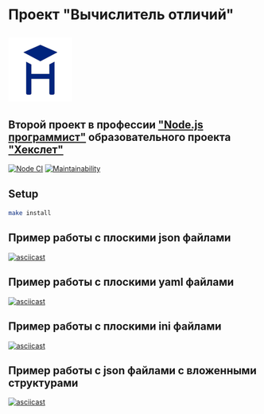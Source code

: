 # Проект "Вычислитель отличий"

## [![Hexlet Ltd. logo](https://raw.githubusercontent.com/Hexlet/hexletguides.github.io/master/images/hexlet_logo128.png)](https://ru.hexlet.io/pages/about)

## Второй проект в профессии ["Node.js программист"](https://ru.hexlet.io/professions/backend) образовательного проекта ["Хекслет"](https://ru.hexlet.io/pages/about)

[![Node CI](https://github.com/starkhv70/frontend-project-lvl2/workflows/Node.js%20CI/badge.svg)](https://github.com/starkhv70/frontend-project-lvl2/actions)
[![Maintainability](https://api.codeclimate.com/v1/badges/a5ade5ebd8cbda4f7931/maintainability)](https://codeclimate.com/github/starkhv70/frontend-project-lvl2/maintainability)

## Setup

```sh
make install
```

## Пример работы с плоскими json файлами

[![asciicast](https://asciinema.org/a/EvPGJZYLW3iQzudidw9QZMAx9.svg)](https://asciinema.org/a/EvPGJZYLW3iQzudidw9QZMAx9)

## Пример работы с плоскими yaml файлами

[![asciicast](https://asciinema.org/a/4m5PtgoufR31mBiKyHTQB0ulW.svg)](https://asciinema.org/a/4m5PtgoufR31mBiKyHTQB0ulW)

## Пример работы с плоскими ini файлами

[![asciicast](https://asciinema.org/a/Ddgkx3DYejsBbDG5MEx2SZ0Nd.svg)](https://asciinema.org/a/Ddgkx3DYejsBbDG5MEx2SZ0Nd)

## Пример работы с json файлами с вложенными структурами

[![asciicast](https://asciinema.org/a/aiy0TDo81QBZDLrZ35vnI8BHS.svg)](https://asciinema.org/a/aiy0TDo81QBZDLrZ35vnI8BHS)